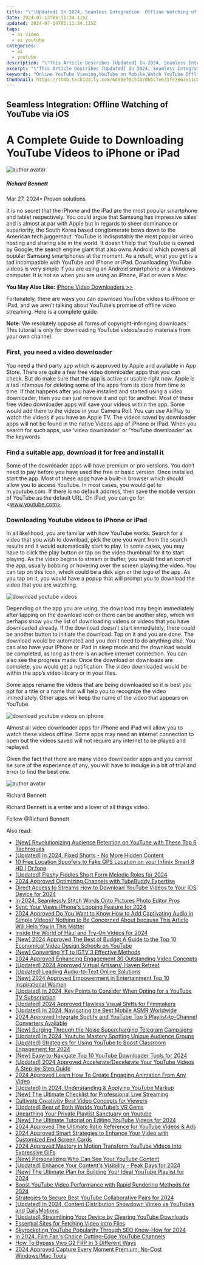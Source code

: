 ```yaml
---
title: "\"[Updated] In 2024, Seamless Integration  Offline Watching of YouTube via iOS\""
date: 2024-07-13T05:11:34.115Z
updated: 2024-07-14T05:11:34.115Z
tags:
  - ai video
  - ai youtube
categories:
  - ai
  - youtube
description: "\"This Article Describes [Updated] In 2024, Seamless Integration: Offline Watching of YouTube via iOS\""
excerpt: "\"This Article Describes [Updated] In 2024, Seamless Integration: Offline Watching of YouTube via iOS\""
keywords: "Online YouTube Viewing,YouTube on Mobile,Watch YouTube Offline,IOS Video Downloading,IOS Media Player,YouTube iOS App,Local YouTube Streaming"
thumbnail: https://thmb.techidaily.com/6d08ef0c51b7d66c7e631fe3667e11cb568cec8b149ae12a4fa97fbfe5c6637e.jpg
---
```


## Seamless Integration: Offline Watching of YouTube via iOS

# A Complete Guide to Downloading YouTube Videos to iPhone or iPad

![author avatar](https://images.wondershare.com/filmora/article-images/richard-bennett.jpg)

##### Richard Bennett

 Mar 27, 2024• Proven solutions

It is no secret that the iPhone and the iPad are the most popular smartphone and tablet respectively. You could argue that Samsung has impressive sales and is almost at par with Apple but in regards to sheer dominance or superiority, the South Korea based conglomerate bows down to the American tech juggernaut. YouTube is indisputably the most popular video hosting and sharing site in the world. It doesn’t help that YouTube is owned by Google, the search engine giant that also owns Android which powers all popular Samsung smartphones at the moment. As a result, what you get is a tad incompatible with YouTube and iPhone or iPad. Downloading YouTube videos is very simple if you are using an Android smartphone or a Windows computer. It is not so when you are using an iPhone, iPad or even a Mac.

**You May Also Like:** [iPhone Video Downloaders >>](https://tools.techidaily.com/wondershare/filmora/download/)

Fortunately, there are ways you can download YouTube videos to iPhone or iPad, and we aren’t talking about YouTube’s promise of offline video streaming. Here is a complete guide.

**Note:** We resolutely oppose all forms of copyright-infringing downloads. This tutorial is only for downloading YouTube videos/audio materials from your own channel.

### First, you need a video downloader

You need a third party app which is approved by Apple and available in App Store. There are quite a few free video downloader apps that you can check. But do make sure that the app is active or usable right now. Apple is a tad infamous for deleting some of the apps from its store from time to time. If that happens after you have installed and started using a video downloader, then you can just remove it and opt for another. Most of these free video downloader apps will save your videos within the app. Some would add them to the videos in your Camera Roll. You can use AirPlay to watch the videos if you have an Apple TV. The videos saved by downloader apps will not be found in the native Videos app of iPhone or iPad. When you search for such apps, use ‘video downloader’ or ‘YouTube downloader’ as the keywords.

### Find a suitable app, download it for free and install it

Some of the downloader apps will have premium or pro versions. You don’t need to pay before you have used the free or basic version. Once installed, start the app. Most of these apps have a built-in browser which should allow you to access YouTube. In most cases, you would get to m.youtube.com. If there is no default address, then save the mobile version of YouTube as the default URL. On iPad, you can go for <www.youtube.com>.

### Downloading Youtube videos to iPhone or iPad

In all likelihood, you are familiar with how YouTube works. Search for a video that you wish to download, pick the one you want from the search results and it would automatically start to play. In some cases, you may have to click the play button or tap on the video thumbnail for it to start playing. As the video begins to stream or buffer, you would find an icon of the app, usually bobbing or hovering over the screen playing the video. You can tap on this icon, which could be a disk sign or the logo of the app. As you tap on it, you would have a popup that will prompt you to download the video that you are watching.

![download youtube videos](https://images.wondershare.com/filmora/article-images/download-youtube-videos.jpg)

Depending on the app you are using, the download may begin immediately after tapping on the download icon or there can be another step, which will perhaps show you the list of downloading videos or videos that you have downloaded already. If the download doesn’t start immediately, there could be another button to initiate the download. Tap on it and you are done. The download would be automated and you don’t need to do anything else. You can also have your iPhone or iPad in sleep mode and the download would be completed, as long as there is an active internet connection. You can also see the progress made. Once the download or downloads are complete, you would get a notification. The video downloaded would be within the app’s video library or in your files.

Some apps rename the videos that are being downloaded so it is best you opt for a title or a name that will help you to recognize the video immediately. Other apps will keep the name of the video that appears on YouTube.

![download youtube videos on iphone](https://images.wondershare.com/filmora/article-images/download-youtube-videos-on-iphone.jpg)

Almost all video downloader apps for iPhone and iPad will allow you to watch these videos offline. Some apps may need an internet connection to open but the videos saved will not require any internet to be played and replayed.

Given the fact that there are many video downloader apps and you cannot be sure of the experience of any, you will have to indulge in a bit of trial and error to find the best one.

![author avatar](https://images.wondershare.com/filmora/article-images/richard-bennett.jpg)

Richard Bennett

Richard Bennett is a writer and a lover of all things video.

Follow @Richard Bennett


<ins class="adsbygoogle"
     style="display:block"
     data-ad-format="autorelaxed"
     data-ad-client="ca-pub-7571918770474297"
     data-ad-slot="1223367746"></ins>



<ins class="adsbygoogle"
     style="display:block"
     data-ad-client="ca-pub-7571918770474297"
     data-ad-slot="8358498916"
     data-ad-format="auto"
     data-full-width-responsive="true"></ins>



<span class="atpl-alsoreadstyle">Also read:</span>
<div><ul>
<li><a href="https://youtube-web.techidaily.com/evolutionizing-audience-retention-on-youtube-with-these-top-6-techniques/"><u>[New] Revolutionizing Audience Retention on YouTube with These Top 6 Techniques</u></a></li>
<li><a href="https://youtube-web.techidaily.com/ed-in-2024-fixed-shorts-no-more-hidden-content/"><u>[Updated] In 2024, Fixed Shorts - No More Hidden Content</u></a></li>
<li><a href="https://android-location.techidaily.com/10-free-location-spoofers-to-fake-gps-location-on-your-infinix-smart-8-hd-drfone-by-drfone-virtual/"><u>10 Free Location Spoofers to Fake GPS Location on your Infinix Smart 8 HD | Dr.fone</u></a></li>
<li><a href="https://youtube-web.techidaily.com/ed-flashy-fiddles-short-form-melodic-roles-for-2024/"><u>[Updated] Flashy Fiddles  Short Form Melodic Roles for 2024</u></a></li>
<li><a href="https://youtube-web.techidaily.com/approved-optimizing-channels-with-tubebuddy-expertise/"><u>2024 Approved  Optimizing Channels with TubeBuddy Expertise</u></a></li>
<li><a href="https://youtube-web.techidaily.com/t-access-to-streams-how-to-download-youtube-videos-to-your-ios-device-for-2024/"><u>Direct Access to Streams  How to Download YouTube Videos to Your iOS Device for 2024</u></a></li>
<li><a href="https://some-skills.techidaily.com/in-2024-seamlessly-stitch-words-onto-pictures-photo-editor-pros/"><u>In 2024, Seamlessly Stitch Words Onto Pictures  Photo Editor Pros</u></a></li>
<li><a href="https://youtube-web.techidaily.com/your-views-iphones-looping-feature-for-2024/"><u>Sync Your Views  IPhone's Looping Feature for 2024</u></a></li>
<li><a href="https://ai-editing-video.techidaily.com/2024-approved-do-you-want-to-know-how-to-add-captivating-audio-in-simple-videos-nothing-to-be-concerned-about-because-this-article-will-help-you-in-this-mat/"><u>2024 Approved Do You Want to Know How to Add Captivating Audio in Simple Videos? Nothing to Be Concerned About because This Article Will Help You in This Matter</u></a></li>
<li><a href="https://youtube-stream.techidaily.com/inside-the-world-of-haul-and-try-on-videos-for-2024/"><u>Inside the World of Haul and Try-On Videos for 2024</u></a></li>
<li><a href="https://youtube-web.techidaily.com/024-approved-the-best-of-budget-a-guide-to-the-top-10-economical-video-design-schools-on-youtube/"><u>[New] 2024 Approved  The Best of Budget  A Guide to the Top 10 Economical Video Design Schools on YouTube</u></a></li>
<li><a href="https://youtube-tips.techidaily.com/onverting-yt-to-igtv-3-effective-methods/"><u>[New] Converting YT to IGTV  3 Effective Methods</u></a></li>
<li><a href="https://fox-boxes.techidaily.com/2024-approved-enhancing-engagement-30-outstanding-video-concepts/"><u>2024 Approved  Enhancing Engagement  30 Outstanding Video Concepts</u></a></li>
<li><a href="https://youtube-web.techidaily.com/ed-2024-approved-virtual-artisans-haven-retreat/"><u>[Updated] 2024 Approved  Virtual Artisans' Haven Retreat</u></a></li>
<li><a href="https://youtube-web.techidaily.com/ed-leading-audio-to-text-online-solutions/"><u>[Updated] Leading Audio-to-Text Online Solutions</u></a></li>
<li><a href="https://youtube-web.techidaily.com/024-approved-empowerment-in-entertainment-top-10-inspirational-women/"><u>[New] 2024 Approved  Empowerment in Entertainment  Top 10 Inspirational Women</u></a></li>
<li><a href="https://youtube-web.techidaily.com/ed-in-2024-key-points-to-consider-when-opting-for-a-youtube-tv-subscription/"><u>[Updated] In 2024, Key Points to Consider When Opting for a YouTube TV Subscription</u></a></li>
<li><a href="https://on-screen-recording.techidaily.com/updated-2024-approved-flawless-visual-shifts-for-filmmakers/"><u>[Updated] 2024 Approved  Flawless Visual Shifts for Filmmakers</u></a></li>
<li><a href="https://youtube-web.techidaily.com/ed-in-2024-navigating-the-best-mobile-asmr-worldwide/"><u>[Updated] In 2024, Navigating the Best Mobile ASMR Worldwide</u></a></li>
<li><a href="https://youtube-web.techidaily.com/approved-integrate-spotify-and-youtube-top-5-playlist-to-channel-converters-available/"><u>2024 Approved  Integrate Spotify and YouTube  Top 5 Playlist-to-Channel Converters Available</u></a></li>
<li><a href="https://some-guidance.techidaily.com/new-surging-through-the-noise-supercharging-telegram-campaigns/"><u>[New] Surging Through the Noise  Supercharging Telegram Campaigns</u></a></li>
<li><a href="https://youtube-web.techidaily.com/ed-in-2024-youtube-mastery-spotting-unique-audience-groups/"><u>[Updated] In 2024, Youtube Mastery  Spotting Unique Audience Groups</u></a></li>
<li><a href="https://youtube-web.techidaily.com/ed-strategies-for-using-youtube-to-boost-classroom-engagement-for-2024/"><u>[Updated] Strategies for Using YouTube to Boost Classroom Engagement for 2024</u></a></li>
<li><a href="https://youtube-web.techidaily.com/asy-to-navigate-top-10-youtube-downloader-tools-for-2024/"><u>[New] Easy-to-Navigate Top 10 YouTube Downloader Tools for 2024</u></a></li>
<li><a href="https://facebook-record-videos.techidaily.com/updated-2024-approved-acceleratedecelerate-your-youtube-videos-a-step-by-step-guide/"><u>[Updated] 2024 Approved  Accelerate/Decelerate Your YouTube Videos  A Step-by-Step Guide</u></a></li>
<li><a href="https://youtube-web.techidaily.com/approved-learn-how-to-create-engaging-animation-from-any-video/"><u>2024 Approved  Learn How To Create Engaging Animation From Any Video</u></a></li>
<li><a href="https://youtube-web.techidaily.com/ed-in-2024-understanding-and-applying-youtube-markup/"><u>[Updated] In 2024, Understanding & Applying YouTube Markup</u></a></li>
<li><a href="https://youtube-web.techidaily.com/he-ultimate-checklist-for-professional-live-streaming/"><u>[New] The Ultimate Checklist for Professional Live Streaming</u></a></li>
<li><a href="https://youtube-web.techidaily.com/vate-creativity-best-video-concepts-for-viewers/"><u>Cultivate Creativity  Best Video Concepts for Viewers</u></a></li>
<li><a href="https://youtube-web.techidaily.com/ed-best-of-both-worlds-youtubes-vr-gems/"><u>[Updated] Best of Both Worlds  YouTube’s VR Gems</u></a></li>
<li><a href="https://youtube-web.techidaily.com/thing-your-private-playlist-sanctuary-on-youtube/"><u>Unearthing Your Private Playlist Sanctuary on Youtube</u></a></li>
<li><a href="https://youtube-web.techidaily.com/he-ultimate-tutorial-on-editing-youtube-videos-for-2024/"><u>[New] The Ultimate Tutorial on Editing YouTube Videos for 2024</u></a></li>
<li><a href="https://youtube-web.techidaily.com/approved-the-ultimate-ratio-reference-for-youtube-videos-and-ads/"><u>2024 Approved  The Ultimate Ratio Reference for YouTube Videos & Ads</u></a></li>
<li><a href="https://youtube-help.techidaily.com/2024-approved-smart-strategies-to-enhance-your-video-with-customized-end-screen-cards/"><u>2024 Approved  Smart Strategies to Enhance Your Video with Customized End Screen Cards</u></a></li>
<li><a href="https://youtube-web.techidaily.com/approved-mastery-in-motion-transform-youtube-videos-into-expressive-gifs/"><u>2024 Approved  Mastery in Motion  Transform YouTube Videos Into Expressive GIFs</u></a></li>
<li><a href="https://youtube-web.techidaily.com/ersonalizing-who-can-see-your-youtube-content/"><u>[New] Personalizing Who Can See Your YouTube Content</u></a></li>
<li><a href="https://youtube-web.techidaily.com/ed-enhance-your-contents-visibility-peak-days-for-2024/"><u>[Updated] Enhance Your Content's Visibility - Peak Days for 2024</u></a></li>
<li><a href="https://youtube-web.techidaily.com/he-ultimate-plan-for-building-your-ideal-youtube-playlist-for-2024/"><u>[New] The Ultimate Plan for Building Your Ideal YouTube Playlist for 2024</u></a></li>
<li><a href="https://youtube-web.techidaily.com/-youtube-video-performance-with-rapid-rendering-methods-for-2024/"><u>Boost YouTube Video Performance with Rapid Rendering Methods for 2024</u></a></li>
<li><a href="https://youtube-web.techidaily.com/egies-to-secure-best-youtube-collaborative-pairs-for-2024/"><u>Strategies to Secure Best YouTube Collaborative Pairs for 2024</u></a></li>
<li><a href="https://youtube-web.techidaily.com/ed-in-2024-content-distribution-showdown-vimeo-vs-youtubes-and-dailymotions/"><u>[Updated] In 2024, Content Distribution Showdown  Vimeo vs YouTubes and DailyMotions</u></a></li>
<li><a href="https://youtube-web.techidaily.com/ed-streamlining-your-device-by-clearing-youtube-downloads/"><u>[Updated] Streamlining Your Device by Clearing YouTube Downloads</u></a></li>
<li><a href="https://youtube-web.techidaily.com/tial-sites-for-fetching-video-intro-files/"><u>Essential Sites for Fetching Video Intro Files</u></a></li>
<li><a href="https://youtube-web.techidaily.com/cketing-youtube-popularity-through-seo-know-how-for-2024/"><u>Skyrocketing YouTube Popularity Through SEO Know-How for 2024</u></a></li>
<li><a href="https://youtube-web.techidaily.com/24-film-fans-choice-cutting-edge-youtube-channels/"><u>In 2024, Film Fan's Choice  Cutting-Edge YouTube Channels</u></a></li>
<li><a href="https://bypass-frp.techidaily.com/how-to-bypass-vivo-g2-frp-in-3-different-ways-by-drfone-android/"><u>How To Bypass Vivo G2 FRP In 3 Different Ways</u></a></li>
<li><a href="https://screen-mirroring-recording.techidaily.com/2024-approved-capture-every-moment-premium-no-cost-windowsmac-tools/"><u>2024 Approved  Capture Every Moment  Premium, No-Cost Windows/Mac Tools</u></a></li>
</ul></div>
